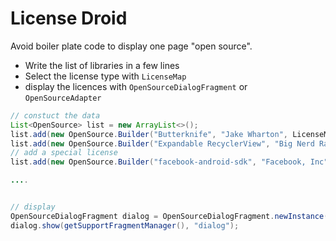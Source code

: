License Droid
============

Avoid boiler plate code to display one page "open source". 
* Write the list of libraries in a few lines
* Select the license type with `LicenseMap`
* display the licences with `OpenSourceDialogFragment` or `OpenSourceAdapter` 


```java
// constuct the data
List<OpenSource> list = new ArrayList<>();
list.add(new OpenSource.Builder("Butterknife", "Jake Wharton", LicenseMap.APACHE2(2013)).build());
list.add(new OpenSource.Builder("Expandable RecyclerView", "Big Nerd Ranch", LicenseMap.MIT(2015)).build());
// add a special license
list.add(new OpenSource.Builder("facebook-android-sdk", "Facebook, Inc",  "You are hereby granted a non-exclusive, worldwide, royalty-free license to ...").build());

....


// display
OpenSourceDialogFragment dialog = OpenSourceDialogFragment.newInstance(list);
dialog.show(getSupportFragmentManager(), "dialog");
```